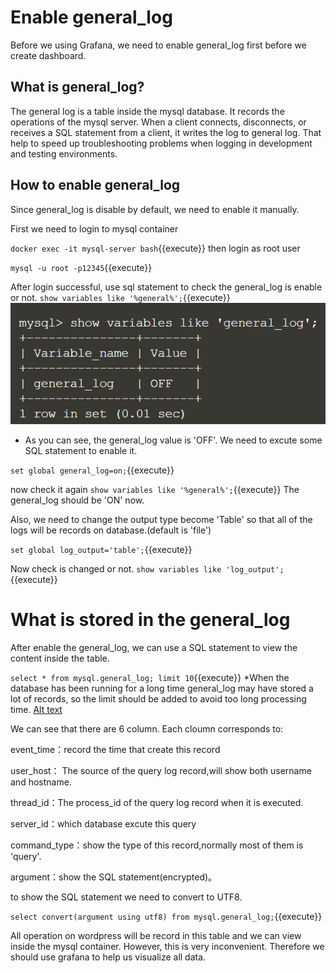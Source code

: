 # Enable general_log

Before we using Grafana, we need to enable general_log first before we create dashboard.

## What is general_log?
The general log is a table inside the mysql database. It records the operations of the mysql server. When a client connects, disconnects, or receives a SQL statement from a client, it writes the log to general log. That help to speed up troubleshooting problems when logging in development and testing environments.

## How to enable general_log
Since general_log is disable by default, we need to enable it manually.

First we need to login to mysql container

`docker exec -it mysql-server bash`{{execute}}
then login as root user

`mysql -u root -p12345`{{execute}}

After login successful, use sql statement to check the general_log is enable or not.
`show variables like '%general%';`{{execute}}
![Alt text](https://raw.githubusercontent.com/KuroP1/katacoda-scenarios/main/Grafana/images/step%202-1.PNG "a title")
- As you can see, the general_log value is 'OFF'. We need to excute some SQL statement to enable it.

`set global general_log=on;`{{execute}}

now check it again
`show variables like '%general%';`{{execute}}
The general_log should be 'ON' now.

Also, we need to change the output type become 'Table' so that all of the logs will be records on database.(default is 'file')

`set global log_output='table';`{{execute}}

Now check is changed or not.
`show variables like 'log_output';`{{execute}}

# What is stored in the general_log
After enable the general_log, we can use a SQL statement to view the content inside the table.

`select * from mysql.general_log; limit 10`{{execute}}
*When the database has been running for a long time general_log may have stored a lot of records, so the limit should be added to avoid too long processing time.
[Alt text](https://raw.githubusercontent.com/KuroP1/katacoda-scenarios/main/grafana/images/step2-2.PNG "a title")

We can see that there are 6 column. Each cloumn corresponds to:

event_time：record the time that create this record

user_host： The source of the query log record,will show both username and hostname.

thread_id：The process_id of the query log record when it is executed.

server_id：which database excute this query

command_type：show the type of this record,normally most of them is 'query'.

argument：show the SQL statement(encrypted)。

to show the SQL statement we need to convert to UTF8.

`select convert(argument using utf8) from mysql.general_log;`{{execute}}

All operation on wordpress will be record in this table and we can view inside the mysql container. However, this is very inconvenient. Therefore we should use grafana to help us visualize all data.


